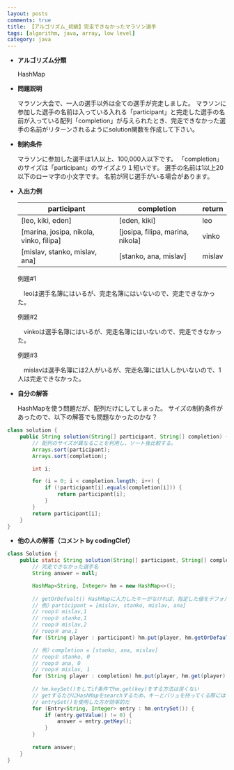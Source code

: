 ```yaml
---
layout: posts
comments: true
title: 【アルゴリズム_初級】完走できなかったマラソン選手
tags: [algorithm, java, array, low level]
category: java
---
```


* **アルゴリズム分類**

  HashMap

* **問題説明**

  マラソン大会で、一人の選手以外は全ての選手が完走しました。
  マラソンに参加した選手の名前は入っている入れる「participant」と完走した選手の名前が入っている配列「completion」が与えられたとき、完走できなかった選手の名前がリターンされるようにsolution関数を作成して下さい。

* **制約条件**

  マラソンに参加した選手は1人以上、100,000人以下です。
  「completion」のサイズは「participant」のサイズより１短いです。
  選手の名前は1以上20以下のローマ字の小文字です。
  名前が同じ選手がいる場合があります。
  
* **入出力例**

  | **participant**                         | **completion**                   | **return** |
  | --------------------------------------- | -------------------------------- | ---------- |
  | [leo, kiki, eden]                       | [eden, kiki]                     | leo        |
  | [marina, josipa, nikola, vinko, filipa] | [josipa, filipa, marina, nikola] | vinko      |
  | [mislav, stanko, mislav, ana]           | [stanko, ana, mislav]            | mislav     |

  例題#1
  
  　leoは選手名簿にはいるが、完走名簿にはいないので、完走できなかった。
  
  例題#2
  
  　vinkoは選手名簿にはいるが、完走名簿にはいないので、完走できなかった。

  例題#3
  
  　mislavは選手名簿には2人がいるが、完走名簿には1人しかいないので、1人は完走できなかった。

* **自分の解答**

  HashMapを使う問題だが、配列だけにしてしまった。
  サイズの制約条件があったので、以下の解答でも問題なかったのかな？

```java
class solution {
	public String solution(String[] participant, String[] completion) {
		// 配列のサイズが異なることを利用し、ソート後比較する。
		Arrays.sort(participant);
		Arrays.sort(completion);

		int i;

		for (i = 0; i < completion.length; i++) {
			if (!participant[i].equals(completion[i])) {
				return participant[i];
			}
		}
		return participant[i];
	}
}
```

* **他の人の解答（コメント by codingClef）**

```java
class Solution {
	public static String solution(String[] participant, String[] completion) {
		// 完走できなかった選手名
		String answer = null;

		HashMap<String, Integer> hm = new HashMap<>();
        
		// getOrDefualt() HashMapに入力したキーがなければ、指定した値をデフォルトで入れる
		// 例）participant = [mislav, stanko, mislav, ana]
		// roop① mislav,1
		// roop② stanko,1
		// roop③ mislav,2
		// roop④ ana,1
		for (String player : participant) hm.put(player, hm.getOrDefault(player, 0) + 1);

		// 例）completion = [stanko, ana, mislav]
		// roop① stanko, 0
		// roop② ana, 0
		// roop④ mislav, 1
		for (String player : completion) hm.put(player, hm.get(player) - 1);
		
		// hm.keySet()をしてif条件でhm.get(key)をする方法は良くない
		// getするたびにHashMapをsearchするため、キーとバリュを持ってくる際には
		// entrySet()を使用した方が効率的だ
		for (Entry<String, Integer> entry : hm.entrySet()) {
			if (entry.getValue() != 0) {
				answer = entry.getKey();
			}
		}
        
		return answer;
	}
}
```
